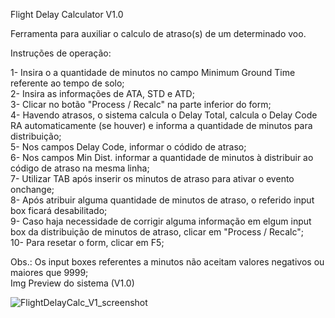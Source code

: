 Flight Delay Calculator V1.0

Ferramenta para auxiliar o calculo de atraso(s) de um determinado voo. 

Instruções de operação:

1- Insira o a quantidade de minutos no campo Minimum Ground Time referente ao tempo de solo;            
2- Insira as informações de ATA, STD e ATD;                       
3- Clicar no botão "Process / Recalc" na parte inferior do form;                  
4- Havendo atrasos, o sistema calcula o Delay Total, calcula o Delay Code RA automaticamente (se houver) e informa a quantidade de minutos para distribuição;         
5- Nos campos Delay Code, informar o códido de atraso;            
6- Nos campos Min Dist. informar a quantidade de minutos à distribuir ao código de atraso na mesma linha;               
7- Utilizar TAB após inserir os minutos de atraso para ativar o evento onchange;               
8- Após atribuir alguma quantidade de minutos de atraso, o referido input box ficará desabilitado;                  
9- Caso haja necessidade de corrigir alguma informação em elgum input box da distribuição de minutos de atraso, clicar em "Process / Recalc";              
10- Para resetar o form, clicar em F5;            
 
Obs.: Os input boxes referentes a minutos não aceitam valores negativos ou maiores que 9999;               
Img Preview do sistema (V1.0)


![FlightDelayCalc_V1_screenshot](https://github.com/HRod86/FlightDelayCalc/assets/119082360/7a08d9c0-56fd-4e43-9821-5ccc7f1a2cbd)
